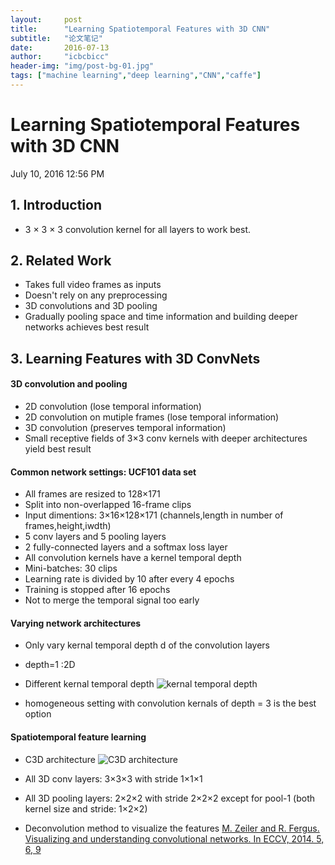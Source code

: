 ```yaml
---
layout:     post
title:      "Learning Spatiotemporal Features with 3D CNN"
subtitle:   "论文笔记"
date:       2016-07-13
author:     "icbcbicc"
header-img: "img/post-bg-01.jpg"
tags: ["machine learning","deep learning","CNN","caffe"]
---
```


# Learning Spatiotemporal Features with 3D CNN
July 10, 2016 12:56 PM

## 1. Introduction
- 3 × 3 × 3 convolution kernel for all layers to work best.

## 2. Related Work
- Takes full video frames as inputs
- Doesn't rely on any preprocessing
- 3D convolutions and 3D pooling
- Gradually pooling space and time information and building deeper networks achieves best result

## 3. Learning Features with 3D ConvNets
#### 3D convolution and pooling
- 2D convolution (lose temporal information)
- 2D convolution on mutiple frames (lose temporal information)
- 3D convolution (preserves temporal information)
- Small receptive fields of 3×3 conv kernels with deeper architectures yield best result

#### Common network settings: UCF101 data set
- All frames are resized to 128×171
- Split into non-overlapped 16-frame clips
- Input dimentions: 3×16×128×171 (channels,length in number of frames,height,iwdth)
- 5 conv layers and 5 pooling layers
- 2 fully-connected layers and a softmax loss layer
- All convolution kernels have a kernel temporal depth
- Mini-batches: 30 clips
- Learning rate is divided by 10 after every 4 epochs
- Training is stopped after 16 epochs
- Not to merge the temporal signal too early

#### Varying network architectures
- Only vary kernal temporal depth d of the convolution layers
- depth=1 :2D
- Different kernal temporal depth
![kernal temporal depth](1.jpg)

- homogeneous setting with convolution kernals of depth = 3 is the best option

#### Spatiotemporal feature learning
- C3D architecture
![C3D architecture](2.jpg)

- All 3D conv layers: 3×3×3 with stride 1×1×1
- All 3D pooling layers: 2×2×2 with stride 2×2×2 except for pool-1 (both kernel size and stride: 1×2×2)
- Deconvolution method to visualize the features
[M. Zeiler and R. Fergus. Visualizing and understanding convolutional networks. In ECCV, 2014. 5, 6, 9](http://link.springer.com/content/pdf/10.1007%2F978-3-319-10590-1_53.pdf)

